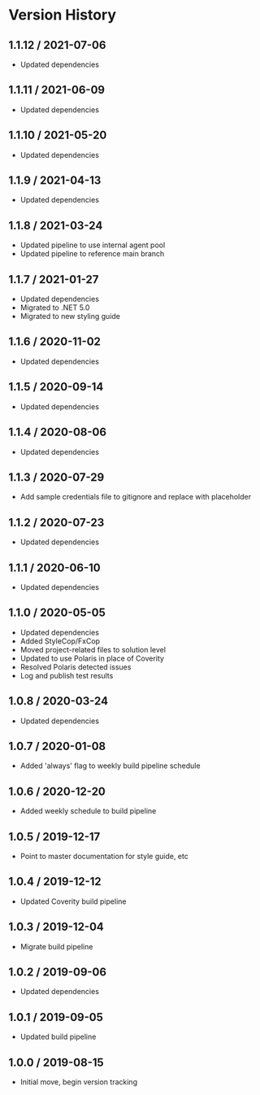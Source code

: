 # Version History

## 1.1.12 / 2021-07-06

- Updated dependencies

## 1.1.11 / 2021-06-09

- Updated dependencies

## 1.1.10 / 2021-05-20

- Updated dependencies

## 1.1.9 / 2021-04-13

- Updated dependencies

## 1.1.8 / 2021-03-24

- Updated pipeline to use internal agent pool
- Updated pipeline to reference main branch

## 1.1.7 / 2021-01-27

- Updated dependencies
- Migrated to .NET 5.0
- Migrated to new styling guide

## 1.1.6 / 2020-11-02

- Updated dependencies

## 1.1.5 / 2020-09-14

- Updated dependencies

## 1.1.4 / 2020-08-06

- Updated dependencies

## 1.1.3 / 2020-07-29

- Add sample credentials file to gitignore and replace with placeholder

## 1.1.2 / 2020-07-23

- Updated dependencies

## 1.1.1 / 2020-06-10

- Updated dependencies

## 1.1.0 / 2020-05-05

- Updated dependencies
- Added StyleCop/FxCop
- Moved project-related files to solution level
- Updated to use Polaris in place of Coverity
- Resolved Polaris detected issues
- Log and publish test results

## 1.0.8 / 2020-03-24

- Updated dependencies

## 1.0.7 / 2020-01-08

- Added 'always' flag to weekly build pipeline schedule

## 1.0.6 / 2020-12-20

- Added weekly schedule to build pipeline

## 1.0.5 / 2019-12-17

- Point to master documentation for style guide, etc

## 1.0.4 / 2019-12-12

- Updated Coverity build pipeline

## 1.0.3 / 2019-12-04

- Migrate build pipeline

## 1.0.2 / 2019-09-06

- Updated dependencies

## 1.0.1 / 2019-09-05

- Updated build pipeline

## 1.0.0 / 2019-08-15

- Initial move, begin version tracking
